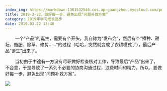 ```yaml
---
index_img: https://markdown-1301532546.cos.ap-guangzhou.myqcloud.com/peipei_blog/20210921143938.jpeg
title: 2019-3-22，做好每一步，避免出现“问题补救方案”
category: 2019年学习成长进步
date: 2019.03.22 13:40
---
```


        一个“产品”的诞生，需要有个开头，我自称为“发布会”，然后有个“播种、耕耘、施肥、除草、修剪……”的过程（哈哈，突然就变成了农耕模式了），最后产品“诞生”出来了。

        当初由于中途有一方没有尽职做好检查核对工作，导致最后“产品”出来了，不合意，于是导致了一系列不必要的协商沟通过程，浪费时间和精力。所以，要做好每一步，避免出现“问题补救方案”。

![](https://markdown-1301532546.cos.ap-guangzhou.myqcloud.com/peipei_blog/20210921143938.jpeg)  

